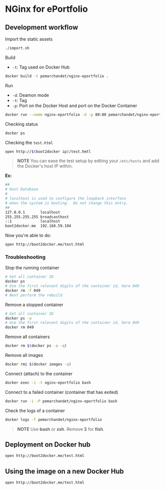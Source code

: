 # NGinx for ePortfolio
## Development workflow
Import the static assets
```bash
./import.sh
```
Build
- `-t`: Tag used on Docker Hub
```bash
docker build -t pemarchandet/nginx-eportfolio .
```
Run
- `-d`: Deamon mode
- `-t`: Tag
- `-p`: Port on the Docker Host and port on the Docker Container
```bash
docker run --name nginx-eportfolio -d -p 80:80 pemarchandet/nginx-eportfolio
```
Checking status
```bash
docker ps
```
Checking the `test.html`
```bash
open http://$(boot2docker ip)/test.hmtl
```

> **NOTE**
  You can ease the test setup by editing your `/etc/hosts` and add the
  Docker's host IP within.

  **Ex:**
  ```bash
  ##
  # Host Database
  #
  # localhost is used to configure the loopback interface
  # when the system is booting.  Do not change this entry.
  ##
  127.0.0.1       localhost
  255.255.255.255 broadcasthost
  ::1             localhost
  boot2docker.me  192.168.59.104
  ```
  Now you're able to do:
  ```bash
  open http://boot2docker.me/test.html
  ```
### Troubleshooting
Stop the running container
```bash
# Get all container ID
docker ps
# Use the first relevant digits of the container id, here 049
docker rm -f 049
# Next perform the rebuild
```
Remove a stopped container
```bash
# Get all container ID
docker ps -a
# Use the first relevant digits of the container id, here 049
docker rm 049
```
Remove all containers
```bash
docker rm $(docker ps -a -q)
```
Remove all images
```bash
docker rmi $(docker images -q)
```
Connect (attach) to the container
```bash
docker exec -i -t nginx-eportfolio bash
```
Connect to a failed container (container that has exited)
```bash
docker run -i -P pemarchandet/nginx-eportfolio bash
```
Check the logs of a container
```bash
docker logs -f pemarchandet/nginx-eportfolio
```

> **NOTE** Use **bash** or **zsh**. Remove $ for **fish**.

## Deployment on Docker hub
```bash
open http://boot2docker.me/test.html
```

## Using the image on a new Docker Hub
```bash
open http://boot2docker.me/test.html
```
